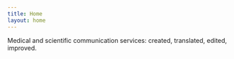 ```yaml
---
title: Home
layout: home
---
```


Medical and scientific communication services:
created, translated, edited, improved.